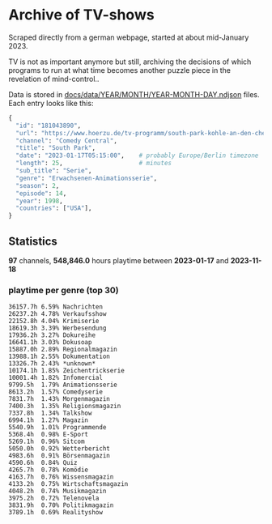# Archive of TV-shows

Scraped directly from a german webpage, started at about mid-January 2023.

TV is not as important anymore but still, archiving the decisions of which programs to run at what time
becomes another puzzle piece in the revelation of mind-control.. 

Data is stored in [docs/data/YEAR/MONTH/YEAR-MONTH-DAY.ndjson](docs/data/) files. 
Each entry looks like this:

```python
{
  "id": "181043890", 
  "url": "https://www.hoerzu.de/tv-programm/south-park-kohle-an-den-chefkoch/bid_181043890/", 
  "channel": "Comedy Central", 
  "title": "South Park", 
  "date": "2023-01-17T05:15:00",    # probably Europe/Berlin timezone 
  "length": 25,                     # minutes 
  "sub_title": "Serie", 
  "genre": "Erwachsenen-Animationsserie", 
  "season": 2, 
  "episode": 14, 
  "year": 1998, 
  "countries": ["USA"],
}
```

## Statistics

**97** channels, **548,846.0** hours playtime between **2023-01-17** and **2023-11-18**


### playtime per genre (top 30)

    36157.7h 6.59% Nachrichten
    26237.2h 4.78% Verkaufsshow
    22152.8h 4.04% Krimiserie
    18619.3h 3.39% Werbesendung
    17936.2h 3.27% Dokureihe
    16641.1h 3.03% Dokusoap
    15887.0h 2.89% Regionalmagazin
    13988.1h 2.55% Dokumentation
    13326.7h 2.43% *unknown*
    10174.1h 1.85% Zeichentrickserie
    10001.4h 1.82% Infomercial
    9799.5h  1.79% Animationsserie
    8613.2h  1.57% Comedyserie
    7831.7h  1.43% Morgenmagazin
    7400.3h  1.35% Religionsmagazin
    7337.8h  1.34% Talkshow
    6994.1h  1.27% Magazin
    5540.9h  1.01% Programmende
    5368.4h  0.98% E-Sport
    5269.1h  0.96% Sitcom
    5050.0h  0.92% Wetterbericht
    4983.6h  0.91% Börsenmagazin
    4590.6h  0.84% Quiz
    4265.7h  0.78% Komödie
    4163.7h  0.76% Wissensmagazin
    4133.2h  0.75% Wirtschaftsmagazin
    4048.2h  0.74% Musikmagazin
    3975.2h  0.72% Telenovela
    3831.9h  0.70% Politikmagazin
    3789.1h  0.69% Realityshow
